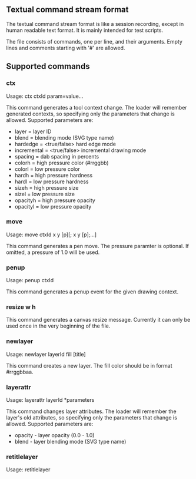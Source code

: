 Textual command stream format
------------------------------

The textual command stream format is like a session recording,
except in human readable text format. It is mainly intended
for test scripts.

The file consists of commands, one per line, and their arguments. Empty lines
and comments starting with '#' are allowed.


## Supported commands

### ctx

Usage: ctx ctxId param=value...

This command generates a tool context change. The loader will remember
generated contexts, so specifying only the parameters that change is allowed.
Supported parameters are:

 * layer = layer ID
 * blend = blending mode (SVG type name)
 * hardedge = <true/false> hard edge mode
 * incremental = <true/false> incremental drawing mode
 * spacing = dab spacing in percents
 * colorh = high pressure color (#rrggbb)
 * colorl = low pressure color
 * hardh = high pressure hardness
 * hardl = low pressure hardness
 * sizeh = high pressure size
 * sizel = low pressure size
 * opacityh = high pressure opacity
 * opacityl = low pressure opacity

### move

Usage: move ctxId x y [p][; x y [p];...]

This command generates a pen move. The pressure paramter
is optional. If omitted, a pressure of 1.0 will be used.

### penup

Usage: penup ctxId

This command generates a penup event for the given drawing context.

### resize w h

This command generates a canvas resize message. Currently it can only
be used once in the very beginning of the file.

### newlayer

Usage: newlayer layerId fill [title]

This command creates a new layer. The fill color should be in format #rrggbbaa.

### layerattr

Usage: layerattr layerId *parameters

This command changes layer attributes. The loader will remember the layer's old
attributes, so specifying only the parameters that change is allowed.
Supported parameters are:

 * opacity - layer opacity (0.0 - 1.0)
 * blend   - layer blending mode (SVG type name)

### retitlelayer

Usage: retitlelayer <layerId> <title>

This command changes a layer's title

### deletelayer

Usage: deletelayer id [merge]

This command deletes a layer. If the parameter "merge" is present, the
layer will be merged with the one below it

### reorderlayers

Usage: reorderlayers id1 id2 ...

This command reorders the layers. All existing layers should be listed
in bottom to top order.

### addannotation

Usage: addannotation ctxId aId x y w h

Create a blank new annotation by user <ctx>

### reshapeannotation

Usage: reshapeannotation aId x y w h

Change an existing annotations position and size

### annotate / endannotate

Usage:
	annotate aId [bg=<color>]
	...
	endannotate

Change the contents of an annotation. This is a multiline command. Everything
between annotate and endannotate will be used as the annotation content.

### deleteannotation

Usage: deleteannotation aId

Delete an annotation

### putimage

Usage: putimage layerId x y [blend] filename

Load an image and draw it onto the given canvas at the specified location.
If the "blend" parameter is set, the image is alpha blended. Otherwise the
image will simply replace the existing pixels.
The file name is relative to the path of the command file.


